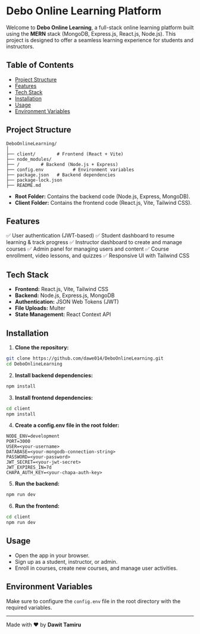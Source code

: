 # Debo Online Learning Platform

Welcome to **Debo Online Learning**, a full-stack online learning platform built using the **MERN** stack (MongoDB, Express.js, React.js, Node.js). This project is designed to offer a seamless learning experience for students and instructors.

## Table of Contents

- [Project Structure](#project-structure)
- [Features](#features)
- [Tech Stack](#tech-stack)
- [Installation](#installation)
- [Usage](#usage)
- [Environment Variables](#environment-variables)

## Project Structure

```
DeboOnlineLearning/
│
├── client/        # Frontend (React + Vite)
├── node_modules/
├── /        # Backend (Node.js + Express)
├── config.env           # Environment variables
├── package.json   # Backend dependencies
├── package-lock.json
├── README.md
```

- **Root Folder:** Contains the backend code (Node.js, Express, MongoDB).
- **Client Folder:** Contains the frontend code (React.js, Vite, Tailwind CSS).

## Features

✅ User authentication (JWT-based)
✅ Student dashboard to resume learning & track progress
✅ Instructor dashboard to create and manage courses
✅ Admin panel for managing users and content
✅ Course enrollment, video lessons, and quizzes
✅ Responsive UI with Tailwind CSS

## Tech Stack

- **Frontend:** React.js, Vite, Tailwind CSS
- **Backend:** Node.js, Express.js, MongoDB
- **Authentication:** JSON Web Tokens (JWT)
- **File Uploads:** Multer
- **State Management:** React Context API

## Installation

1. **Clone the repository:**

```bash
git clone https://github.com/dawe014/DeboOnlineLearning.git
cd DeboOnlineLearning
```

2. **Install backend dependencies:**

```bash
npm install
```

3. **Install frontend dependencies:**

```bash
cd client
npm install
```

4. **Create a config.env file in the root folder:**

```
NODE_ENV=development
PORT=3000
USER=<your-username>
DATABASE=<your-mongodb-connection-string>
PASSWORD=<your-password>
JWT_SECRET=<your-jwt-secret>
JWT_EXPIRES_IN=7d
CHAPA_AUTH_KEY=<your-chapa-auth-key>
```

5. **Run the backend:**

```bash
npm run dev
```

6. **Run the frontend:**

```bash
cd client
npm run dev
```

## Usage

- Open the app in your browser.
- Sign up as a student, instructor, or admin.
- Enroll in courses, create new courses, and manage user activities.

## Environment Variables

Make sure to configure the `config.env` file in the root directory with the required variables.

---

Made with ❤️ by **Dawit Tamiru**

